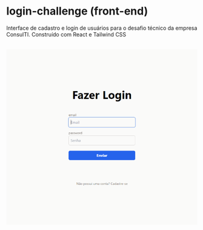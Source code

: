 # login-challenge (front-end) 
Interface de cadastro e login de usuários para o desafio técnico da empresa ConsulTI. Construído com React e Tailwind CSS<br><br>
<p align="center">
  <img src="https://raw.githubusercontent.com/BaiaGui/login-challenge/main/front-end/public/loginThumb.png" />
</p>
